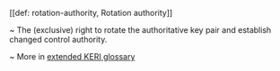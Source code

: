 [[def: rotation-authority, Rotation authority]]

~ The (exclusive) right to rotate the authoritative key pair and establish changed control authority.

~ More in <a href="https://weboftrust.github.io/WOT-terms/docs/glossary/rotation-authority">extended KERI glossary</a>
